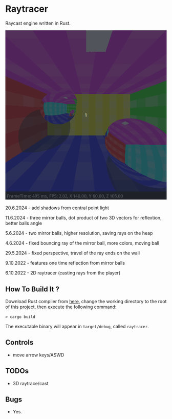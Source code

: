 # Raytracer

Raycast engine written in Rust.

<img alt="Description" src="https://github.com/PavelVavruska/raytracer/blob/master/raytracer_peek_20240620.gif">

20.6.2024 - add shadows from central point light

11.6.2024 - three mirror balls, dot product of two 3D vectors for reflextion, better balls angle

5.6.2024 - two mirror balls, higher resolution, saving rays on the heap

4.6.2024 - fixed bouncing ray of the mirror ball, more colors, moving ball

29.5.2024  - fixed perspective, travel of the ray ends on the wall

9.10.2022 - features one time reflection from mirror balls

6.10.2022 - 2D raytracer (casting rays from the player)

## How To Build It ?

Download Rust compiler from [here](https://www.rust-lang.org/en-US/), change the working directory to the root of this project, then execute the following command:

```
> cargo build
```

The executable binary will appear in `target/debug`, called `raytracer`.

## Controls

- move arrow keys/ASWD

## TODOs

- 3D raytrace/cast

## Bugs

- Yes.
